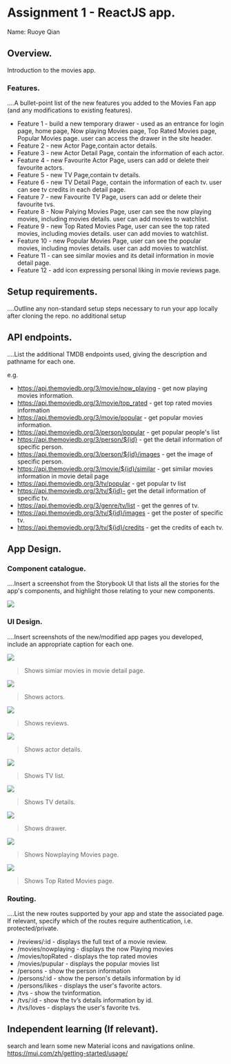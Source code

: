 # Assignment 1 - ReactJS app.

Name: Ruoye Qian

## Overview.

Introduction to the movies app.

### Features.
....A bullet-point list of the new features you added to the Movies Fan app (and any modifications to existing features).
 
+ Feature 1 - build a new temporary drawer - used as an entrance for login page, home page, Now playing Movies page, Top Rated Movies page, Popular Movies page. user can access the drawer in the site header.
+ Feature 2 - new Actor Page,contain actor details.
+ Feature 3 - new Actor Detail Page, contain the information of each actor.
+ Feature 4 - new Favourite Actor Page, users can add or delete their favourite actors.
+ Feature 5 - new TV Page,contain tv details.
+ Feature 6 - new TV Detail Page, contain the information of each tv. user can see tv credits in each detail page.
+ Feature 7 - new Favourite TV Page, users can add or delete their favourite tvs.
+ Feature 8 - Now Palying Movies Page, user can see the now playing movies, including movies details. user can add movies to watchlist.
+ Feature 9 - new Top Rated Movies Page, user can see the top rated movies, including movies details. user can add movies to watchlist.
+ Feature 10 - new Popular Movies Page, user can see the popular movies, including movies details. user can add movies to watchlist.
+ Feature 11 - can see similar movies and its detail information in movie detail page.
+ Feature 12 - add icon expressing personal liking in movie reviews page.

## Setup requirements.
....Outline any non-standard setup steps necessary to run your app locally after cloning the repo.
no additional setup


## API endpoints.
....List the additional TMDB endpoints used, giving the description and pathname for each one. 

e.g.
+ https://api.themoviedb.org/3/movie/now_playing - get now playing movies information.
+ https://api.themoviedb.org/3/movie/top_rated - get top rated movies information
+ https://api.themoviedb.org/3/movie/popular -  get popular movies information.
+ https://api.themoviedb.org/3/person/popular - get popular people's list
+ https://api.themoviedb.org/3/person/${id} - get the detail information of specific person.
+ https://api.themoviedb.org/3/person/${id}/images - get the image of specific person.
+ https://api.themoviedb.org/3/movie/${id}/similar - get similar movies information in movie detail page
+ https://api.themoviedb.org/3/tv/popular - get popular tv list
+ https://api.themoviedb.org/3/tv/${id}- get the detail information of specific tv.
+ https://api.themoviedb.org/3/genre/tv/list - get the genres of tv.
+ https://api.themoviedb.org/3/tv/${id}/images - get the poster of specific tv.
+ https://api.themoviedb.org/3/tv/${id}/credits - get the credits of each tv.


## App Design.

### Component catalogue.
....Insert a screenshot from the Storybook UI that lists all the stories for the app's components, and highlight those relating to your new components.

![](./image/storybook.png)



### UI Design.
....Insert screenshots of the new/modified app pages you developed, include an appropriate caption for each one.

![ ](./image/similarMovie.jpg)

>Shows simiar movies in movie detail page.

![ ](./image/actor.jpg)

>Shows actors.

![ ](./image/review.jpg)

>Shows reviews.

![ ](./image/actorDetails.jpg)

>Shows actor details.

![ ](./image/TV.jpg)

>Shows TV list.

![ ](./image/tvDeatils.png)

>Shows TV details.

![ ](./image/drawer.jpg)

>Shows drawer.

![ ](./image/nowplaying.jpg)

>Shows Nowplaying Movies page.

![ ](./image/topRated.jpg)

>Shows Top Rated Movies page.





### Routing.
....List the new routes supported by your app and state the associated page. If relevant, specify which of the routes require authentication, i.e. protected/private.

+ /reviews/:id - displays the full text of a movie review.
+ /movies/nowplaying - displays the now Playing movies
+ /movies/topRated - displays the top rated movies
+ /movies/pupular - displays the popular movies list
+ /persons - show the person information
+ /persons/:id - show the person's details information by id
+ /persons/likes - displays the user's favorite actors.
+ /tvs - show the tvinformation.
+ /tvs/:id - show the tv’s details information by id.
+ /tvs/loves - displays the user's favorite tvs.

## Independent learning (If relevant).

search and learn some new Material icons and navigations online.
https://mui.com/zh/getting-started/usage/
